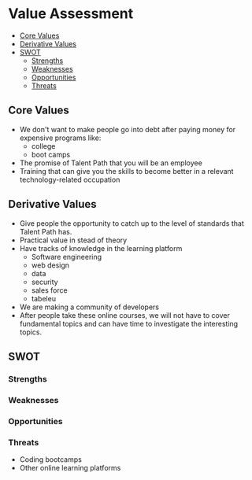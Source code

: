 # Value Assessment

- [Core Values](#Core-Values)
- [Derivative Values](#Derivative-Values)
- [SWOT](#SWOT)
  - [Strengths](#Strengths)
  - [Weaknesses](#Weaknesses)
  - [Opportunities](#Opportunities)
  - [Threats](#Threats)

## Core Values

- We don't want to make people go into debt after paying money for expensive programs like:
  - college
  - boot camps
- The promise of Talent Path that you will be an employee
- Training that can give you the skills to become better in a relevant technology-related occupation

## Derivative Values

- Give people the opportunity to catch up to the level of standards that Talent Path has.
- Practical value in stead of theory
- Have tracks of knowledge in the learning platform
  - Software engineering
  - web design
  - data
  - security
  - sales force
  - tabeleu
- We are making a community of developers
- After people take these online courses, we will not have to cover fundamental topics and can have time to investigate the interesting topics.

## SWOT

### Strengths

### Weaknesses

### Opportunities

### Threats

- Coding bootcamps
- Other online learning platforms

